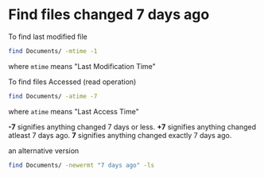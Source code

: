 # Find files changed 7 days ago



To find last modified file

```bash
find Documents/ -mtime -1
```

where `mtime` means "Last Modification Time"

To find files Accessed (read operation)

```bash
find Documents/ -atime -7
```

where `atime` means "Last Access Time"

**-7** signifies anything changed 7 days or less.
**+7** signifies anything changed atleast 7 days ago.
**7** signifies anything changed exactly 7 days ago.

an alternative version

```bash
find Documents/ -newermt "7 days ago" -ls
```

